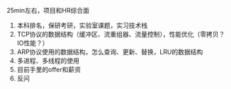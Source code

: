 25min左右，项目和HR综合面

1. 本科排名，保研考研，实验室课题，实习技术栈
2. TCP协议的数据结构（缓冲区、流重组器、流量控制），性能优化（零拷贝？IO性能？）
3. ARP协议使用的数据结构，怎么查询、更新、替换，LRU的数据结构
4. 多进程、多线程的使用
5. 目前手里的offer和薪资
6. 反问
